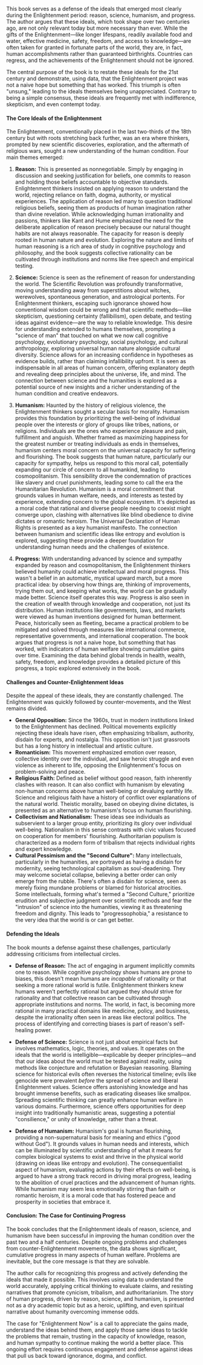 This book serves as a defense of the ideals that emerged most clearly during the Enlightenment period: reason, science, humanism, and progress. The author argues that these ideals, which took shape over two centuries ago, are not only relevant today but more necessary than ever. While the gifts of the Enlightenment—like longer lifespans, readily available food and water, effective medicine, safety, freedom, and access to knowledge—are often taken for granted in fortunate parts of the world, they are, in fact, human accomplishments rather than guaranteed birthrights. Countries can regress, and the achievements of the Enlightenment should not be ignored.

The central purpose of the book is to restate these ideals for the 21st century and demonstrate, using data, that the Enlightenment project was not a naive hope but something that has worked. This triumph is often "unsung," leading to the ideals themselves being unappreciated. Contrary to being a simple consensus, these ideals are frequently met with indifference, skepticism, and even contempt today.

#### The Core Ideals of the Enlightenment

The Enlightenment, conventionally placed in the last two-thirds of the 18th century but with roots stretching back further, was an era where thinkers, prompted by new scientific discoveries, exploration, and the aftermath of religious wars, sought a new understanding of the human condition. Four main themes emerged:

1. **Reason:** This is presented as nonnegotiable. Simply by engaging in discussion and seeking justification for beliefs, one commits to reason and holding those beliefs accountable to objective standards. Enlightenment thinkers insisted on applying reason to understand the world, rejecting reliance on faith, dogma, authority, or mystical experiences. The application of reason led many to question traditional religious beliefs, seeing them as products of human imagination rather than divine revelation. While acknowledging human irrationality and passions, thinkers like Kant and Hume emphasized the need for the deliberate application of reason precisely because our natural thought habits are not always reasonable. The capacity for reason is deeply rooted in human nature and evolution. Exploring the nature and limits of human reasoning is a rich area of study in cognitive psychology and philosophy, and the book suggests collective rationality can be cultivated through institutions and norms like free speech and empirical testing.
    
2. **Science:** Science is seen as the refinement of reason for understanding the world. The Scientific Revolution was profoundly transformative, moving understanding away from superstitions about witches, werewolves, spontaneous generation, and astrological portents. For Enlightenment thinkers, escaping such ignorance showed how conventional wisdom could be wrong and that scientific methods—like skepticism, questioning certainty (fallibilism), open debate, and testing ideas against evidence—are the way to reliable knowledge. This desire for understanding extended to humans themselves, prompting a "science of man" that touched on what we now call cognitive psychology, evolutionary psychology, social psychology, and cultural anthropology, exploring universal human nature alongside cultural diversity. Science allows for an increasing confidence in hypotheses as evidence builds, rather than claiming infallibility upfront. It is seen as indispensable in all areas of human concern, offering explanatory depth and revealing deep principles about the universe, life, and mind. The connection between science and the humanities is explored as a potential source of new insights and a richer understanding of the human condition and creative endeavors.
    
3. **Humanism:** Haunted by the history of religious violence, the Enlightenment thinkers sought a secular basis for morality. Humanism provides this foundation by prioritizing the well-being of individual people over the interests or glory of groups like tribes, nations, or religions. Individuals are the ones who experience pleasure and pain, fulfillment and anguish. Whether framed as maximizing happiness for the greatest number or treating individuals as ends in themselves, humanism centers moral concern on the universal capacity for suffering and flourishing. The book suggests that human nature, particularly our capacity for sympathy, helps us respond to this moral call, potentially expanding our circle of concern to all humankind, leading to cosmopolitanism. This sensibility drove the condemnation of practices like slavery and cruel punishments, leading some to call the era the Humanitarian Revolution. Humanism is a moral commitment that grounds values in human welfare, needs, and interests as tested by experience, extending concern to the global ecosystem. It's depicted as a moral code that rational and diverse people needing to coexist might converge upon, clashing with alternatives like blind obedience to divine dictates or romantic heroism. The Universal Declaration of Human Rights is presented as a key humanist manifesto. The connection between humanism and scientific ideas like entropy and evolution is explored, suggesting these provide a deeper foundation for understanding human needs and the challenges of existence.
    
4. **Progress:** With understanding advanced by science and sympathy expanded by reason and cosmopolitanism, the Enlightenment thinkers believed humanity could achieve intellectual and moral progress. This wasn't a belief in an automatic, mystical upward march, but a more practical idea: by observing how things are, thinking of improvements, trying them out, and keeping what works, the world can be gradually made better. Science itself operates this way. Progress is also seen in the creation of wealth through knowledge and cooperation, not just its distribution. Human institutions like governments, laws, and markets were viewed as human inventions designed for human betterment. Peace, historically seen as fleeting, became a practical problem to be mitigated and solved through measures like international commerce, representative governments, and international cooperation. The book argues that progress is not a naive hope, but something that has worked, with indicators of human welfare showing cumulative gains over time. Examining the data behind global trends in health, wealth, safety, freedom, and knowledge provides a detailed picture of this progress, a topic explored extensively in the book.
    

#### Challenges and Counter-Enlightenment Ideas

Despite the appeal of these ideals, they are constantly challenged. The Enlightenment was quickly followed by counter-movements, and the West remains divided.

- **General Opposition:** Since the 1960s, trust in modern institutions linked to the Enlightenment has declined. Political movements explicitly rejecting these ideals have risen, often emphasizing tribalism, authority, disdain for experts, and nostalgia. This opposition isn't just grassroots but has a long history in intellectual and artistic culture.
- **Romanticism:** This movement emphasized emotion over reason, collective identity over the individual, and saw heroic struggle and even violence as inherent to life, opposing the Enlightenment's focus on problem-solving and peace.
- **Religious Faith:** Defined as belief without good reason, faith inherently clashes with reason. It can also conflict with humanism by elevating non-human concerns above human well-being or devaluing earthly life. Science and religious faith have a history of conflict over explanations of the natural world. Theistic morality, based on obeying divine dictates, is presented as an alternative to humanism's focus on human flourishing.
- **Collectivism and Nationalism:** These ideas see individuals as subservient to a larger group entity, prioritizing its glory over individual well-being. Nationalism in this sense contrasts with civic values focused on cooperation for members' flourishing. Authoritarian populism is characterized as a modern form of tribalism that rejects individual rights and expert knowledge.
- **Cultural Pessimism and the "Second Culture":** Many intellectuals, particularly in the humanities, are portrayed as having a disdain for modernity, seeing technological capitalism as soul-deadening. They may welcome societal collapse, believing a better order can only emerge from the rubble. There's often a disdain for science, seen as merely fixing mundane problems or blamed for historical atrocities. Some intellectuals, forming what's termed a "Second Culture," prioritize erudition and subjective judgment over scientific methods and fear the "intrusion" of science into the humanities, viewing it as threatening freedom and dignity. This leads to "progressophobia," a resistance to the very idea that the world is or can get better.

#### Defending the Ideals

The book mounts a defense against these challenges, particularly addressing criticisms from intellectual circles.

- **Defense of Reason:** The act of engaging in argument implicitly commits one to reason. While cognitive psychology shows humans are prone to biases, this doesn't mean humans are _incapable_ of rationality or that seeking a more rational world is futile. Enlightenment thinkers knew humans weren't perfectly rational but argued they _should_ strive for rationality and that collective reason can be cultivated through appropriate institutions and norms. The world, in fact, is becoming more rational in many practical domains like medicine, policy, and business, despite the irrationality often seen in areas like electoral politics. The process of identifying and correcting biases is part of reason's self-healing power.
    
- **Defense of Science:** Science is not just about empirical facts but involves mathematics, logic, theories, and values. It operates on the ideals that the world is intelligible—explicable by deeper principles—and that our ideas about the world must be tested against reality, using methods like conjecture and refutation or Bayesian reasoning. Blaming science for historical evils often reverses the historical timeline; evils like genocide were prevalent _before_ the spread of science and liberal Enlightenment values. Science offers astonishing knowledge and has brought immense benefits, such as eradicating diseases like smallpox. Spreading scientific thinking can greatly enhance human welfare in various domains. Furthermore, science offers opportunities for deep insight into traditionally humanistic areas, suggesting a potential "consilience," or unity of knowledge, rather than a threat.
    
- **Defense of Humanism:** Humanism's goal is human flourishing, providing a non-supernatural basis for meaning and ethics ("good without God"). It grounds values in human needs and interests, which can be illuminated by scientific understanding of what it means for complex biological systems to exist and thrive in the physical world (drawing on ideas like entropy and evolution). The consequentialist aspect of humanism, evaluating actions by their effects on well-being, is argued to have a strong track record in driving moral progress, leading to the abolition of cruel practices and the advancement of human rights. While humanism may seem less emotionally stirring than faith or romantic heroism, it is a moral code that has fostered peace and prosperity in societies that embrace it.
    

#### Conclusion: The Case for Continuing Progress

The book concludes that the Enlightenment ideals of reason, science, and humanism have been successful in improving the human condition over the past two and a half centuries. Despite ongoing problems and challenges from counter-Enlightenment movements, the data shows significant, cumulative progress in many aspects of human welfare. Problems are inevitable, but the core message is that they are solvable.

The author calls for recognizing this progress and actively defending the ideals that made it possible. This involves using data to understand the world accurately, applying critical thinking to evaluate claims, and resisting narratives that promote cynicism, tribalism, and authoritarianism. The story of human progress, driven by reason, science, and humanism, is presented not as a dry academic topic but as a heroic, uplifting, and even spiritual narrative about humanity overcoming immense odds.

The case for "Enlightenment Now" is a call to appreciate the gains made, understand the ideas behind them, and apply those same ideas to tackle the problems that remain, trusting in the capacity of knowledge, reason, and human sympathy to continue making the world a better place. This ongoing effort requires continuous engagement and defense against ideas that pull us back toward ignorance, dogma, and conflict.